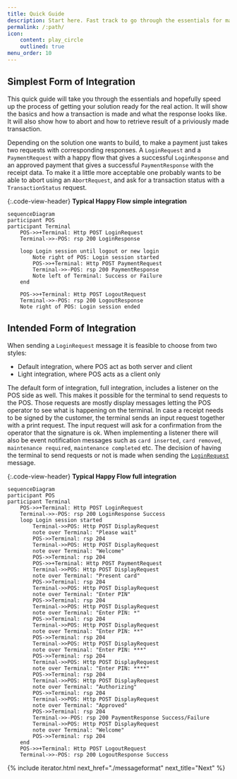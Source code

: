 ```yaml
---
title: Quick Guide
description: Start here. Fast track to go through the essentials for making a payment
permalink: /:path/
icon:
    content: play_circle
    outlined: true
menu_order: 10
---
```

## Simplest Form of Integration

This quick guide will take you through the essentials and hopefully speed up the process of getting your solution ready for the real action. It will show the basics and how a transaction is made and  what the response looks like. It will also show how to abort and how to retrieve result of a priviously made transaction.

Depending on the solution one wants to build, to make a payment just takes two requests with corresponding responses. A `LoginRequest` and a `PaymentRequest` with a happy flow that gives a successful `LoginResponse` and an approved payment that gives a successful `PaymentResponse` with the receipt data.
To make it a little more acceptable one probably wants to be able to abort using an `AbortRequest`, and ask for a transaction status with a `TransactionStatus` request.

{:.code-view-header}
**Typical Happy Flow simple integration**

```mermaid
sequenceDiagram
participant POS
participant Terminal
    POS->>+Terminal: Http POST LoginRequest
    Terminal->>-POS: rsp 200 LoginResponse

    loop Login session until logout or new login
        Note right of POS: Login session started
        POS->>+Terminal: Http POST PaymentRequest
        Terminal->>-POS: rsp 200 PaymentResponse
        Note left of Terminal: Success or Failure
    end

    POS->>+Terminal: Http POST LogoutRequest
    Terminal->>-POS: rsp 200 LogoutResponse
    Note right of POS: Login session ended
```

## Intended Form of Integration

When sending a `LoginRequest` message it is feasible to choose from two styles:

*   Default integration, where POS act as both server and client
*   Light integration, where POS acts as a client only

The default form of integration, full integration, includes a listener on the POS side as well. This makes it possible for the terminal to send requests to the POS. Those requests are mostly display messages letting the POS operator to see what is happening on the terminal. In case a receipt needs to be signed by the customer, the terminal sends an input request together with a print request. The input request will ask for a confirmation from the operator that the signature is ok. When implementing a listener there will also be event notification messages such as `card inserted`, `card removed`, `maintenance required`, `maintenance completed` etc.
The decision of having the terminal to send requests or not is made when sending the [`LoginRequest`][loginrequest] message.

{:.code-view-header}
**Typical Happy Flow full integration**

```mermaid
sequenceDiagram
participant POS
participant Terminal
    POS->>+Terminal: Http POST LoginRequest
    Terminal->>-POS: rsp 200 LoginResponse Success
    loop Login session started
        Terminal->>POS: Http POST DisplayRequest
        note over Terminal: "Please wait"
        POS->>Terminal: rsp 204
        Terminal->>POS: Http POST DisplayRequest
        note over Terminal: "Welcome"
        POS->>Terminal: rsp 204
        POS->>+Terminal: Http POST PaymentRequest
        Terminal->>POS: Http POST DisplayRequest
        note over Terminal: "Present card"
        POS->>Terminal: rsp 204
        Terminal->>POS: Http POST DisplayRequest
        note over Terminal: "Enter PIN"
        POS->>Terminal: rsp 204
        Terminal->>POS: Http POST DisplayRequest
        note over Terminal: "Enter PIN: *"
        POS->>Terminal: rsp 204
        Terminal->>POS: Http POST DisplayRequest
        note over Terminal: "Enter PIN: **"
        POS->>Terminal: rsp 204
        Terminal->>POS: Http POST DisplayRequest
        note over Terminal: "Enter PIN: ***"
        POS->>Terminal: rsp 204
        Terminal->>POS: Http POST DisplayRequest
        note over Terminal: "Enter PIN: ****"
        POS->>Terminal: rsp 204
        Terminal->>POS: Http POST DisplayRequest
        note over Terminal: "Authorizing"
        POS->>Terminal: rsp 204
        Terminal->>POS: Http POST DisplayRequest
        note over Terminal: "Approved"
        POS->>Terminal: rsp 204
        Terminal->>-POS: rsp 200 PaymentResponse Success/Failure
        Terminal->>POS: Http POST DisplayRequest
        note over Terminal: "Welcome"
        POS->>Terminal: rsp 204
    end
    POS->>+Terminal: Http POST LogoutRequest
    Terminal->>-POS: rsp 200 LogoutResponse Success
```

{% include iterator.html next_href="./messageformat" next_title="Next" %}

[loginrequest]: ./first-message
